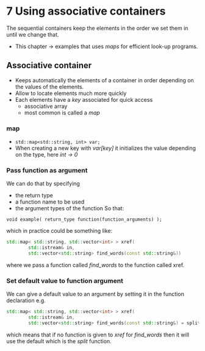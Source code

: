 # 7 Using associative containers

The sequential containers keep the elements in the order we set them in until we change that.

- This chapter &rarr; examples that uses *maps* for efficient look-up programs.

## Associative container
- Keeps automatically the elements of a container in order depending on the values of the elements.
- Allow to locate elements much more quickly
- Each elements have a *key* associated for quick access
    - associative array
    - most common is called a *map*

### map
- ```std::map<std::string, int> var;```
- When creating a new key with *var[key]* it initializes the value depending on the type, here *int &rarr; 0*

### Pass function as argument
We can do that by specifying
- the return type
- a function name to be used
- the argument types of the function
So that:

```
void example( return_type function(function_arguments) );
```

which in practice could be something like:

```c++
std::map< std::string, std::vector<int> > xref(
        std::istream& in,
        std::vector<std::string> find_words(const std::string&))
```

where we pass a function called *find_words* to the function called xref.

### Set default value to function argument
We can give a default value to an argument by setting it in the function declaration e.g.

```c++
std::map< std::string, std::vector<int> > xref(
        std::istream& in,
        std::vector<std::string> find_words(const std::string&) = split)
```

which means that if no function is given to *xref* for *find_words* then it will use the default which is the *split* function.
